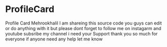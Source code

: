 # ProfileCard
Profile Card Mehrookhalil
I am shareing this source code you guys can edit or do anything with it but please 
dont forget to follow me on instagarm and youtube subsribe my channel i need your Support 
thank you so much for everyone 
if anyone need any help let me know 
